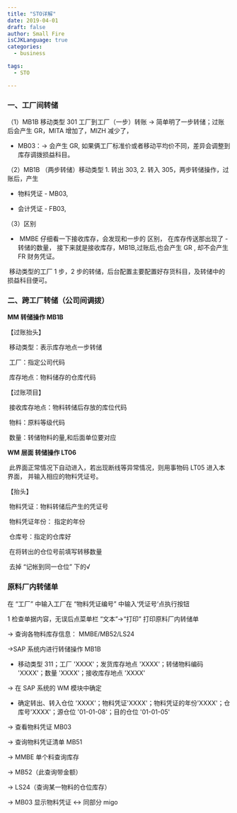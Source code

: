```yaml
---
title: "STO详解"
date: 2019-04-01
draft: false
author: Small Fire
isCJKLanguage: true
categories: 
  - business

tags: 
  - STO

---
```




### 一、工厂间转储

（1）MB1B 移动类型 301 工厂到工厂（一步）转账 -> 简单明了一步转储；过账后会产生 GR，MITA 增加了，MIZH 减少了，

- MB03：-> 会产生 GR, 如果俩工厂标准价或者移动平均价不同，差异会调整到库存调拨损益科目。

（2）MB1B （两步转储）移动类型 1. 转出 303, 2. 转入 305，两步转储操作，过账后，产生

- 物料凭证 - MB03,

- 会计凭证 - FB03,

（3）区别

- ​	MMBE 仔细看一下接收库存，会发现和一步的 区别，
  在库存传送那出现了 - 转储的数量，
  接下来就是接收库存，MB1B,过账后,也会产生 GR , 却不会产生 FR 财务凭证。

​	移动类型的工厂 1 步，2 步的转储，后台配置主要配置好存货科目，及转储中的损益科目便可。

### 二、跨工厂转储（公司间调拨）

**MM 转储操作 MB1B**

【过账抬头】

​	移动类型：表示库存地点一步转储

​	工厂：指定公司代码

​	库存地点：物料储存的仓库代码

【过账项目】

​	接收库存地点：物料转储后存放的库位代码

​	物料：原料等级代码

​	数量：转储物料的量,和后面单位要对应


**WM 层面 转储操作 LT06**

​	此界面正常情况下自动进入，若出现断线等异常情况，则用事物码 LT05 进入本界面，
并输入相应的物料凭证号。

【抬头】

​	物料凭证：物料转储后产生的凭证号

​	物料凭证年份： 指定的年份

​	仓库号：指定的仓库好

​	在将转出的仓位号前填写转移数量

​	去掉 “记帐到同一仓位” 下的√

### 原料厂内转储单 

在 “工厂” 中输入工厂在 “物料凭证编号” 中输入‘凭证号‘点执行按钮

1	检查单据内容，无误后点菜单栏 “文本”→“打印”	打印原料厂内转储单

-> 查询各物料库存信息： MMBE/MB52/LS24

->SAP 系统内进行转储操作 MB1B 

- 移动类型 311；工厂 'XXXX'；发货库存地点 'XXXX'；转储物料编码 'XXXX'；数量 'XXXX'；接收库存地点 'XXXX'

-> 在 SAP 系统的 WM 模块中确定

- 确定转出、转入仓位 'XXXX'；物料凭证'XXXX'；物料凭证的年份'XXXX'；仓库号'XXXX'；源仓位 '01-01-08'；目的仓位 '01-01-05'

-> 查看物料凭证 MB03

-> 查询物料凭证清单 MB51

-> MMBE 单个料查询库存

-> MB52（此查询带金额）

-> LS24（查询某一物料的仓位库存）

-> MB03 显示物料凭证 <-> 同部分 migo